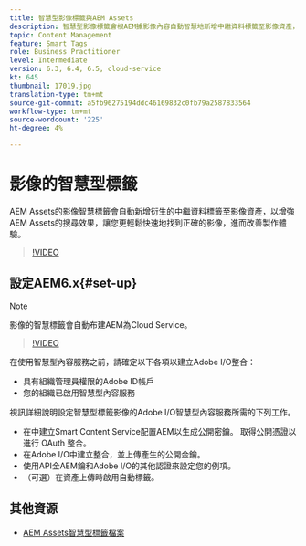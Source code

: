 ```yaml
---
title: 智慧型影像標籤與AEM Assets
description: 智慧型影像標籤會根AEM據影像內容自動智慧地新增中繼資料標籤至影像資產，以增強搜尋功能。
topic: Content Management
feature: Smart Tags
role: Business Practitioner
level: Intermediate
version: 6.3, 6.4, 6.5, cloud-service
kt: 645
thumbnail: 17019.jpg
translation-type: tm+mt
source-git-commit: a5fb96275194ddc46169832c0fb79a2587833564
workflow-type: tm+mt
source-wordcount: '225'
ht-degree: 4%

---
```



# 影像的智慧型標籤

AEM Assets的影像智慧標籤會自動新增衍生的中繼資料標籤至影像資產，以增強AEM Assets的搜尋效果，讓您更輕鬆快速地找到正確的影像，進而改善製作體驗。

>[!VIDEO](https://video.tv.adobe.com/v/17019/?quality=12&learn=on)

## 設定AEM6.x{#set-up}

>[!NOTE]
> 影像的智慧標籤會自動布建AEM為Cloud Service。

>[!VIDEO](https://video.tv.adobe.com/v/17023/?quality=12&learn=on)

在使用智慧型內容服務之前，請確定以下各項以建立Adobe I/O整合：

* 具有組織管理員權限的Adobe ID帳戶
* 您的組織已啟用智慧型內容服務

視訊詳細說明設定智慧型標籤影像的Adobe I/O智慧型內容服務所需的下列工作。

* 在中建立Smart Content Service配置AEM以生成公開密鑰。 取得公開憑證以進行 OAuth 整合。
* 在Adobe I/O中建立整合，並上傳產生的公開金鑰。
* 使用API金AEM鑰和Adobe I/O的其他認證來設定您的例項。
* （可選）在資產上傳時啟用自動標籤。

## 其他資源

* [AEM Assets智慧型標籤檔案](https://experienceleague.adobe.com/docs/experience-manager-cloud-service/assets/manage/smart-tags.html)
